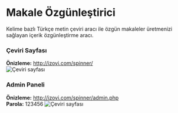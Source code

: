 # Makale Özgünleştirici
Kelime bazlı Türkçe metin çeviri aracı ile özgün makaleler üretmenizi sağlayan içerik özgünleştirme aracı.

### **Çeviri Sayfası**
**Önizleme:** http://izovi.com/spinner/ \
![Çeviri sayfası](http://izovi.com/spinner/homepage.png)


### **Admin Paneli**
**Önizleme:** http://izovi.com/spinner/admin.php \
**Parola:** 123456
![Çeviri sayfası](http://izovi.com/spinner/adminpage.png)

